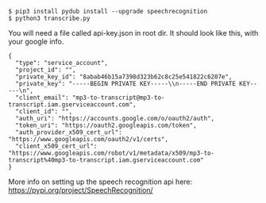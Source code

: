```
$ pip3 install pydub install --upgrade speechrecognition
$ python3 transcribe.py
```
You will need a file called api-key.json in root dir.
It should look like this, with your google info.

```
{
  "type": "service_account",
  "project_id": "",
  "private_key_id": "8abab46b15a7398d323b62c8c25e541822c6207e",
  "private_key": "-----BEGIN PRIVATE KEY-----\\n-----END PRIVATE KEY-----\n",
  "client_email": "mp3-to-transcript@mp3-to-transcript.iam.gserviceaccount.com",
  "client_id": "",
  "auth_uri": "https://accounts.google.com/o/oauth2/auth",
  "token_uri": "https://oauth2.googleapis.com/token",
  "auth_provider_x509_cert_url": "https://www.googleapis.com/oauth2/v1/certs",
  "client_x509_cert_url": "https://www.googleapis.com/robot/v1/metadata/x509/mp3-to-transcript%40mp3-to-transcript.iam.gserviceaccount.com"
}
```
More info on setting up the speech recognition api here: https://pypi.org/project/SpeechRecognition/